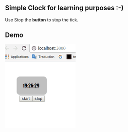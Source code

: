 ## Simple Clock for learning purposes :-)
Use Stop the **button** to stop the tick. 
## Demo

![Alt text](/demo.gif?raw=true "demo")
